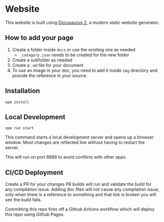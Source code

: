 # Website



This website is built using [Docusaurus 2](https://docusaurus.io/), a modern static website generator.

## How to add your page

1. Create a folder inside `docs` or use the existing one as needed
     - `_category.json` needs to be created for the new folder
2. Create a subfolder as needed
3. Create a `.md` file for your document
4. To use an image in your doc, you need to add it inside `img` directory and provide the reference in your source.

## Installation

```console
npm install
```

## Local Development

```console
npm run start
```

This command starts a local development server and opens up a browser window. Most changes are reflected live without having to restart the server.

This will run on port 8888 to avoid conflicts with other apps.

## CI/CD Deployment
Create a PR for your changes
PR builds will run and validate the build for any compilation issue. Adding doc files will not cause any compilation issue, only when there is a reference to something and that link is broken you will see the build fails.

Committing this repo fires off a Github Actions workflow  which will deploy this repo using Github Pages.



